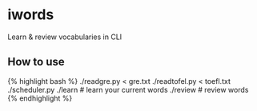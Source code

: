 iwords
======

Learn &amp; review vocabularies in CLI

How to use
------------

{% highlight bash %}
./readgre.py < gre.txt
./readtofel.py < toefl.txt
./scheduler.py
./learn # learn your current words
./review # review words
{% endhighlight %}
